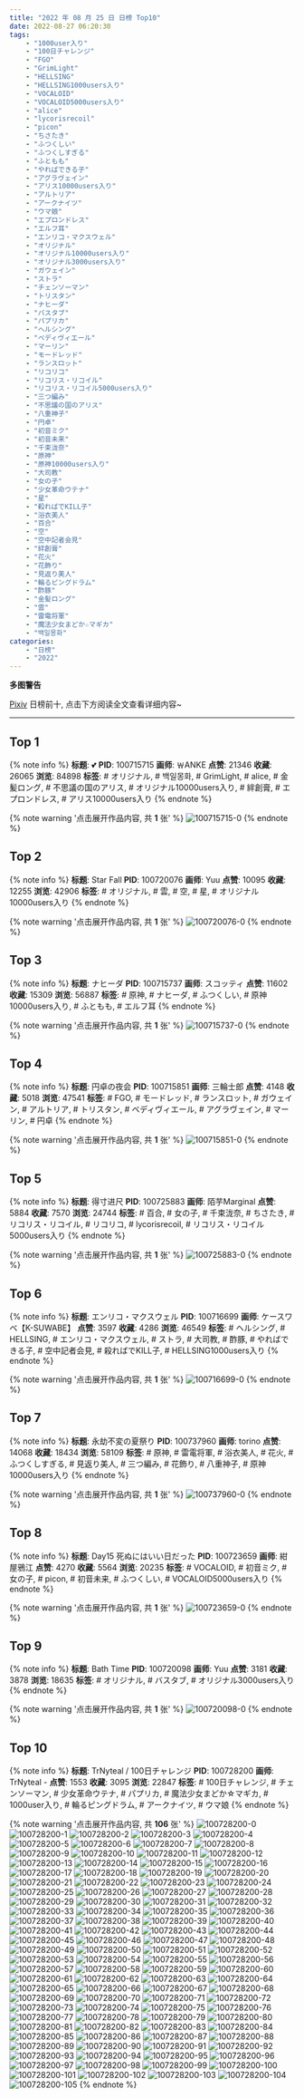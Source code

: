 ```yaml
---
title: "2022 年 08 月 25 日 日榜 Top10"
date: 2022-08-27 06:20:30
tags:
    - "1000user入り"
    - "100日チャレンジ"
    - "FGO"
    - "GrimLight"
    - "HELLSING"
    - "HELLSING1000users入り"
    - "VOCALOID"
    - "VOCALOID5000users入り"
    - "alice"
    - "lycorisrecoil"
    - "picon"
    - "ちさたき"
    - "ふつくしい"
    - "ふつくしすぎる"
    - "ふともも"
    - "やればできる子"
    - "アグラヴェイン"
    - "アリス10000users入り"
    - "アルトリア"
    - "アークナイツ"
    - "ウマ娘"
    - "エプロンドレス"
    - "エルフ耳"
    - "エンリコ・マクスウェル"
    - "オリジナル"
    - "オリジナル10000users入り"
    - "オリジナル3000users入り"
    - "ガウェイン"
    - "ストラ"
    - "チェンソーマン"
    - "トリスタン"
    - "ナヒーダ"
    - "バスタブ"
    - "パプリカ"
    - "ヘルシング"
    - "ベディヴィエール"
    - "マーリン"
    - "モードレッド"
    - "ランスロット"
    - "リコリコ"
    - "リコリス・リコイル"
    - "リコリス・リコイル5000users入り"
    - "三つ編み"
    - "不思議の国のアリス"
    - "八重神子"
    - "円卓"
    - "初音ミク"
    - "初音未来"
    - "千束泷奈"
    - "原神"
    - "原神10000users入り"
    - "大司教"
    - "女の子"
    - "少女革命ウテナ"
    - "星"
    - "殺ればでKILL子"
    - "浴衣美人"
    - "百合"
    - "空"
    - "空中記者会見"
    - "絆創膏"
    - "花火"
    - "花飾り"
    - "見返り美人"
    - "輪るピングドラム"
    - "酢豚"
    - "金髪ロング"
    - "雲"
    - "雷電将軍"
    - "魔法少女まどか☆マギカ"
    - "백일몽화"
categories:
    - "日榜"
    - "2022"
---
```


<i class="fa fa-triangle-exclamation"></i>**多图警告**<i class="fa fa-triangle-exclamation"></i>

[Pixiv](https://www.pixiv.net/) 日榜前十, 点击下方阅读全文查看详细内容~

<!-- more -->

---

## Top 1

{% note info %}
**标题**: 💕
**PID**: 100715715 **画师**: ￦ANKE
**点赞**: 21346 **收藏**: 26065 **浏览**: 84898
**标签**: # オリジナル, # 백일몽화, # GrimLight, # alice, # 金髪ロング, # 不思議の国のアリス, # オリジナル10000users入り, # 絆創膏, # エプロンドレス, # アリス10000users入り
{% endnote %}

{% note warning '点击展开作品内容, 共 **1** 张' %}
![100715715-0](https://i.pixiv.re/img-original/img/2022/08/24/00/00/05/100715715_p0.jpg)
{% endnote %}

## Top 2

{% note info %}
**标题**: Star Fall
**PID**: 100720076 **画师**: Yuu
**点赞**: 10095 **收藏**: 12255 **浏览**: 42906
**标签**: # オリジナル, # 雲, # 空, # 星, # オリジナル10000users入り
{% endnote %}

{% note warning '点击展开作品内容, 共 **1** 张' %}
![100720076-0](https://i.pixiv.re/img-original/img/2022/08/24/04/05/25/100720076_p0.jpg)
{% endnote %}

## Top 3

{% note info %}
**标题**: ナヒーダ
**PID**: 100715737 **画师**: スコッティ
**点赞**: 11602 **收藏**: 15309 **浏览**: 56887
**标签**: # 原神, # ナヒーダ, # ふつくしい, # 原神10000users入り, # ふともも, # エルフ耳
{% endnote %}

{% note warning '点击展开作品内容, 共 **1** 张' %}
![100715737-0](https://i.pixiv.re/img-original/img/2022/08/24/00/00/09/100715737_p0.jpg)
{% endnote %}

## Top 4

{% note info %}
**标题**: 円卓の夜会
**PID**: 100715851 **画师**: 三輪士郎
**点赞**: 4148 **收藏**: 5018 **浏览**: 47541
**标签**: # FGO, # モードレッド, # ランスロット, # ガウェイン, # アルトリア, # トリスタン, # ベディヴィエール, # アグラヴェイン, # マーリン, # 円卓
{% endnote %}

{% note warning '点击展开作品内容, 共 **1** 张' %}
![100715851-0](https://i.pixiv.re/img-original/img/2022/08/24/00/00/30/100715851_p0.jpg)
{% endnote %}

## Top 5

{% note info %}
**标题**: 得寸进尺
**PID**: 100725883 **画师**: 陌芋Marginal
**点赞**: 5884 **收藏**: 7570 **浏览**: 24744
**标签**: # 百合, # 女の子, # 千束泷奈, # ちさたき, # リコリス・リコイル, # リコリコ, # lycorisrecoil, # リコリス・リコイル5000users入り
{% endnote %}

{% note warning '点击展开作品内容, 共 **1** 张' %}
![100725883-0](https://i.pixiv.re/img-original/img/2022/08/24/13/55/33/100725883_p0.jpg)
{% endnote %}

## Top 6

{% note info %}
**标题**: エンリコ・マクスウェル
**PID**: 100716699 **画师**: ケースワベ【K-SUWABE】
**点赞**: 3597 **收藏**: 4286 **浏览**: 46549
**标签**: # ヘルシング, # HELLSING, # エンリコ・マクスウェル, # ストラ, # 大司教, # 酢豚, # やればできる子, # 空中記者会見, # 殺ればでKILL子, # HELLSING1000users入り
{% endnote %}

{% note warning '点击展开作品内容, 共 **1** 张' %}
![100716699-0](https://i.pixiv.re/img-original/img/2022/08/24/00/27/12/100716699_p0.jpg)
{% endnote %}

## Top 7

{% note info %}
**标题**: 永劫不変の夏祭り
**PID**: 100737960 **画师**: torino
**点赞**: 14068 **收藏**: 18434 **浏览**: 58109
**标签**: # 原神, # 雷電将軍, # 浴衣美人, # 花火, # ふつくしすぎる, # 見返り美人, # 三つ編み, # 花飾り, # 八重神子, # 原神10000users入り
{% endnote %}

{% note warning '点击展开作品内容, 共 **1** 张' %}
![100737960-0](https://i.pixiv.re/img-original/img/2022/08/25/00/00/10/100737960_p0.jpg)
{% endnote %}

## Top 8

{% note info %}
**标题**: Day15 死ぬにはいい日だった
**PID**: 100723659 **画师**: 紺屋鴉江
**点赞**: 4270 **收藏**: 5564 **浏览**: 20235
**标签**: # VOCALOID, # 初音ミク, # 女の子, # picon, # 初音未来, # ふつくしい, # VOCALOID5000users入り
{% endnote %}

{% note warning '点击展开作品内容, 共 **1** 张' %}
![100723659-0](https://i.pixiv.re/img-original/img/2022/08/24/11/02/31/100723659_p0.jpg)
{% endnote %}

## Top 9

{% note info %}
**标题**: Bath Time
**PID**: 100720098 **画师**: Yuu
**点赞**: 3181 **收藏**: 3878 **浏览**: 18635
**标签**: # オリジナル, # バスタブ, # オリジナル3000users入り
{% endnote %}

{% note warning '点击展开作品内容, 共 **1** 张' %}
![100720098-0](https://i.pixiv.re/img-original/img/2022/08/24/04/06/40/100720098_p0.jpg)
{% endnote %}

## Top 10

{% note info %}
**标题**: TrNyteal / 100日チャレンジ
**PID**: 100728200 **画师**: TrNyteal -
**点赞**: 1553 **收藏**: 3095 **浏览**: 22847
**标签**: # 100日チャレンジ, # チェンソーマン, # 少女革命ウテナ, # パプリカ, # 魔法少女まどか☆マギカ, # 1000user入り, # 輪るピングドラム, # アークナイツ, # ウマ娘
{% endnote %}

{% note warning '点击展开作品内容, 共 **106** 张' %}
![100728200-0](https://i.pixiv.re/img-original/img/2022/08/24/16/53/13/100728200_p0.jpg)
![100728200-1](https://i.pixiv.re/img-original/img/2022/08/24/16/53/13/100728200_p1.jpg)
![100728200-2](https://i.pixiv.re/img-original/img/2022/08/24/16/53/13/100728200_p2.jpg)
![100728200-3](https://i.pixiv.re/img-original/img/2022/08/24/16/53/13/100728200_p3.jpg)
![100728200-4](https://i.pixiv.re/img-original/img/2022/08/24/16/53/13/100728200_p4.jpg)
![100728200-5](https://i.pixiv.re/img-original/img/2022/08/24/16/53/13/100728200_p5.jpg)
![100728200-6](https://i.pixiv.re/img-original/img/2022/08/24/16/53/13/100728200_p6.jpg)
![100728200-7](https://i.pixiv.re/img-original/img/2022/08/24/16/53/13/100728200_p7.jpg)
![100728200-8](https://i.pixiv.re/img-original/img/2022/08/24/16/53/13/100728200_p8.jpg)
![100728200-9](https://i.pixiv.re/img-original/img/2022/08/24/16/53/13/100728200_p9.jpg)
![100728200-10](https://i.pixiv.re/img-original/img/2022/08/24/16/53/13/100728200_p10.jpg)
![100728200-11](https://i.pixiv.re/img-original/img/2022/08/24/16/53/13/100728200_p11.jpg)
![100728200-12](https://i.pixiv.re/img-original/img/2022/08/24/16/53/13/100728200_p12.jpg)
![100728200-13](https://i.pixiv.re/img-original/img/2022/08/24/16/53/13/100728200_p13.jpg)
![100728200-14](https://i.pixiv.re/img-original/img/2022/08/24/16/53/13/100728200_p14.jpg)
![100728200-15](https://i.pixiv.re/img-original/img/2022/08/24/16/53/13/100728200_p15.jpg)
![100728200-16](https://i.pixiv.re/img-original/img/2022/08/24/16/53/13/100728200_p16.jpg)
![100728200-17](https://i.pixiv.re/img-original/img/2022/08/24/16/53/13/100728200_p17.jpg)
![100728200-18](https://i.pixiv.re/img-original/img/2022/08/24/16/53/13/100728200_p18.jpg)
![100728200-19](https://i.pixiv.re/img-original/img/2022/08/24/16/53/13/100728200_p19.jpg)
![100728200-20](https://i.pixiv.re/img-original/img/2022/08/24/16/53/13/100728200_p20.jpg)
![100728200-21](https://i.pixiv.re/img-original/img/2022/08/24/16/53/13/100728200_p21.jpg)
![100728200-22](https://i.pixiv.re/img-original/img/2022/08/24/16/53/13/100728200_p22.jpg)
![100728200-23](https://i.pixiv.re/img-original/img/2022/08/24/16/53/13/100728200_p23.jpg)
![100728200-24](https://i.pixiv.re/img-original/img/2022/08/24/16/53/13/100728200_p24.jpg)
![100728200-25](https://i.pixiv.re/img-original/img/2022/08/24/16/53/13/100728200_p25.jpg)
![100728200-26](https://i.pixiv.re/img-original/img/2022/08/24/16/53/13/100728200_p26.jpg)
![100728200-27](https://i.pixiv.re/img-original/img/2022/08/24/16/53/13/100728200_p27.jpg)
![100728200-28](https://i.pixiv.re/img-original/img/2022/08/24/16/53/13/100728200_p28.jpg)
![100728200-29](https://i.pixiv.re/img-original/img/2022/08/24/16/53/13/100728200_p29.jpg)
![100728200-30](https://i.pixiv.re/img-original/img/2022/08/24/16/53/13/100728200_p30.jpg)
![100728200-31](https://i.pixiv.re/img-original/img/2022/08/24/16/53/13/100728200_p31.jpg)
![100728200-32](https://i.pixiv.re/img-original/img/2022/08/24/16/53/13/100728200_p32.jpg)
![100728200-33](https://i.pixiv.re/img-original/img/2022/08/24/16/53/13/100728200_p33.jpg)
![100728200-34](https://i.pixiv.re/img-original/img/2022/08/24/16/53/13/100728200_p34.jpg)
![100728200-35](https://i.pixiv.re/img-original/img/2022/08/24/16/53/13/100728200_p35.jpg)
![100728200-36](https://i.pixiv.re/img-original/img/2022/08/24/16/53/13/100728200_p36.jpg)
![100728200-37](https://i.pixiv.re/img-original/img/2022/08/24/16/53/13/100728200_p37.jpg)
![100728200-38](https://i.pixiv.re/img-original/img/2022/08/24/16/53/13/100728200_p38.jpg)
![100728200-39](https://i.pixiv.re/img-original/img/2022/08/24/16/53/13/100728200_p39.jpg)
![100728200-40](https://i.pixiv.re/img-original/img/2022/08/24/16/53/13/100728200_p40.jpg)
![100728200-41](https://i.pixiv.re/img-original/img/2022/08/24/16/53/13/100728200_p41.jpg)
![100728200-42](https://i.pixiv.re/img-original/img/2022/08/24/16/53/13/100728200_p42.jpg)
![100728200-43](https://i.pixiv.re/img-original/img/2022/08/24/16/53/13/100728200_p43.jpg)
![100728200-44](https://i.pixiv.re/img-original/img/2022/08/24/16/53/13/100728200_p44.jpg)
![100728200-45](https://i.pixiv.re/img-original/img/2022/08/24/16/53/13/100728200_p45.jpg)
![100728200-46](https://i.pixiv.re/img-original/img/2022/08/24/16/53/13/100728200_p46.jpg)
![100728200-47](https://i.pixiv.re/img-original/img/2022/08/24/16/53/13/100728200_p47.jpg)
![100728200-48](https://i.pixiv.re/img-original/img/2022/08/24/16/53/13/100728200_p48.jpg)
![100728200-49](https://i.pixiv.re/img-original/img/2022/08/24/16/53/13/100728200_p49.jpg)
![100728200-50](https://i.pixiv.re/img-original/img/2022/08/24/16/53/13/100728200_p50.jpg)
![100728200-51](https://i.pixiv.re/img-original/img/2022/08/24/16/53/13/100728200_p51.jpg)
![100728200-52](https://i.pixiv.re/img-original/img/2022/08/24/16/53/13/100728200_p52.jpg)
![100728200-53](https://i.pixiv.re/img-original/img/2022/08/24/16/53/13/100728200_p53.jpg)
![100728200-54](https://i.pixiv.re/img-original/img/2022/08/24/16/53/13/100728200_p54.jpg)
![100728200-55](https://i.pixiv.re/img-original/img/2022/08/24/16/53/13/100728200_p55.jpg)
![100728200-56](https://i.pixiv.re/img-original/img/2022/08/24/16/53/13/100728200_p56.jpg)
![100728200-57](https://i.pixiv.re/img-original/img/2022/08/24/16/53/13/100728200_p57.jpg)
![100728200-58](https://i.pixiv.re/img-original/img/2022/08/24/16/53/13/100728200_p58.jpg)
![100728200-59](https://i.pixiv.re/img-original/img/2022/08/24/16/53/13/100728200_p59.jpg)
![100728200-60](https://i.pixiv.re/img-original/img/2022/08/24/16/53/13/100728200_p60.jpg)
![100728200-61](https://i.pixiv.re/img-original/img/2022/08/24/16/53/13/100728200_p61.jpg)
![100728200-62](https://i.pixiv.re/img-original/img/2022/08/24/16/53/13/100728200_p62.jpg)
![100728200-63](https://i.pixiv.re/img-original/img/2022/08/24/16/53/13/100728200_p63.jpg)
![100728200-64](https://i.pixiv.re/img-original/img/2022/08/24/16/53/13/100728200_p64.jpg)
![100728200-65](https://i.pixiv.re/img-original/img/2022/08/24/16/53/13/100728200_p65.jpg)
![100728200-66](https://i.pixiv.re/img-original/img/2022/08/24/16/53/13/100728200_p66.jpg)
![100728200-67](https://i.pixiv.re/img-original/img/2022/08/24/16/53/13/100728200_p67.jpg)
![100728200-68](https://i.pixiv.re/img-original/img/2022/08/24/16/53/13/100728200_p68.jpg)
![100728200-69](https://i.pixiv.re/img-original/img/2022/08/24/16/53/13/100728200_p69.jpg)
![100728200-70](https://i.pixiv.re/img-original/img/2022/08/24/16/53/13/100728200_p70.jpg)
![100728200-71](https://i.pixiv.re/img-original/img/2022/08/24/16/53/13/100728200_p71.jpg)
![100728200-72](https://i.pixiv.re/img-original/img/2022/08/24/16/53/13/100728200_p72.jpg)
![100728200-73](https://i.pixiv.re/img-original/img/2022/08/24/16/53/13/100728200_p73.jpg)
![100728200-74](https://i.pixiv.re/img-original/img/2022/08/24/16/53/13/100728200_p74.jpg)
![100728200-75](https://i.pixiv.re/img-original/img/2022/08/24/16/53/13/100728200_p75.jpg)
![100728200-76](https://i.pixiv.re/img-original/img/2022/08/24/16/53/13/100728200_p76.jpg)
![100728200-77](https://i.pixiv.re/img-original/img/2022/08/24/16/53/13/100728200_p77.jpg)
![100728200-78](https://i.pixiv.re/img-original/img/2022/08/24/16/53/13/100728200_p78.jpg)
![100728200-79](https://i.pixiv.re/img-original/img/2022/08/24/16/53/13/100728200_p79.jpg)
![100728200-80](https://i.pixiv.re/img-original/img/2022/08/24/16/53/13/100728200_p80.jpg)
![100728200-81](https://i.pixiv.re/img-original/img/2022/08/24/16/53/13/100728200_p81.jpg)
![100728200-82](https://i.pixiv.re/img-original/img/2022/08/24/16/53/13/100728200_p82.jpg)
![100728200-83](https://i.pixiv.re/img-original/img/2022/08/24/16/53/13/100728200_p83.jpg)
![100728200-84](https://i.pixiv.re/img-original/img/2022/08/24/16/53/13/100728200_p84.jpg)
![100728200-85](https://i.pixiv.re/img-original/img/2022/08/24/16/53/13/100728200_p85.jpg)
![100728200-86](https://i.pixiv.re/img-original/img/2022/08/24/16/53/13/100728200_p86.jpg)
![100728200-87](https://i.pixiv.re/img-original/img/2022/08/24/16/53/13/100728200_p87.jpg)
![100728200-88](https://i.pixiv.re/img-original/img/2022/08/24/16/53/13/100728200_p88.jpg)
![100728200-89](https://i.pixiv.re/img-original/img/2022/08/24/16/53/13/100728200_p89.jpg)
![100728200-90](https://i.pixiv.re/img-original/img/2022/08/24/16/53/13/100728200_p90.jpg)
![100728200-91](https://i.pixiv.re/img-original/img/2022/08/24/16/53/13/100728200_p91.jpg)
![100728200-92](https://i.pixiv.re/img-original/img/2022/08/24/16/53/13/100728200_p92.jpg)
![100728200-93](https://i.pixiv.re/img-original/img/2022/08/24/16/53/13/100728200_p93.jpg)
![100728200-94](https://i.pixiv.re/img-original/img/2022/08/24/16/53/13/100728200_p94.jpg)
![100728200-95](https://i.pixiv.re/img-original/img/2022/08/24/16/53/13/100728200_p95.jpg)
![100728200-96](https://i.pixiv.re/img-original/img/2022/08/24/16/53/13/100728200_p96.jpg)
![100728200-97](https://i.pixiv.re/img-original/img/2022/08/24/16/53/13/100728200_p97.jpg)
![100728200-98](https://i.pixiv.re/img-original/img/2022/08/24/16/53/13/100728200_p98.jpg)
![100728200-99](https://i.pixiv.re/img-original/img/2022/08/24/16/53/13/100728200_p99.jpg)
![100728200-100](https://i.pixiv.re/img-original/img/2022/08/24/16/53/13/100728200_p100.jpg)
![100728200-101](https://i.pixiv.re/img-original/img/2022/08/24/16/53/13/100728200_p101.jpg)
![100728200-102](https://i.pixiv.re/img-original/img/2022/08/24/16/53/13/100728200_p102.jpg)
![100728200-103](https://i.pixiv.re/img-original/img/2022/08/24/16/53/13/100728200_p103.jpg)
![100728200-104](https://i.pixiv.re/img-original/img/2022/08/24/16/53/13/100728200_p104.jpg)
![100728200-105](https://i.pixiv.re/img-original/img/2022/08/24/16/53/13/100728200_p105.jpg)
{% endnote %}
